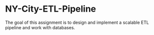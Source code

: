 # NY-City-ETL-Pipeline
The goal of this assignment is to design and implement a scalable ETL pipeline and work with databases.
